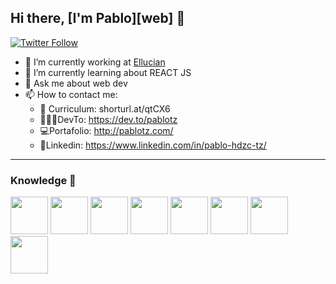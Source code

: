 ## Hi there, [I'm Pablo][web]  👋


[![Twitter Follow](https://img.shields.io/twitter/follow/PabloTz_?style=social)][twitter]


- 🔭 I’m currently working at [Ellucian](https://www.ellucian.com/)
- 🌱 I’m currently learning about REACT JS
- 💬 Ask me about web dev 
- 📫 How to contact me: 
    - 📄 Curriculum: shorturl.at/qtCX6
    - 👩🏻‍💻DevTo: https://dev.to/pablotz
    - 💻Portafolio: http://pablotz.com/
    - 💼Linkedin: https://www.linkedin.com/in/pablo-hdzc-tz/

---
### Knowledge 📖

<div>
    <img width="60" src="https://img.icons8.com/officel/60/000000/react.png"/> 
    <img width="60" src="https://img.icons8.com/dusk/60/000000/html-5.png"/>
    <img width="60" src="https://img.icons8.com/dusk/60/000000/javascript-logo.png"/>
    <img width="60" src="https://img.icons8.com/dusk/60/000000/css3.png"/>
    <img width="60" src="https://img.icons8.com/dusk/60/000000/java.png"/>
    <img width="60" src="https://img.icons8.com/dusk/60/000000/selenium-test-automation.png"/>
    <img width="60" src="https://img.icons8.com/color/60/000000/nodejs.png"/>
    <img width="60" src="https://img.icons8.com/dusk/60/000000/sql.png"/>

</div>

<!-- Links -->
[twitter]:https://twitter.com/PabloTz_
